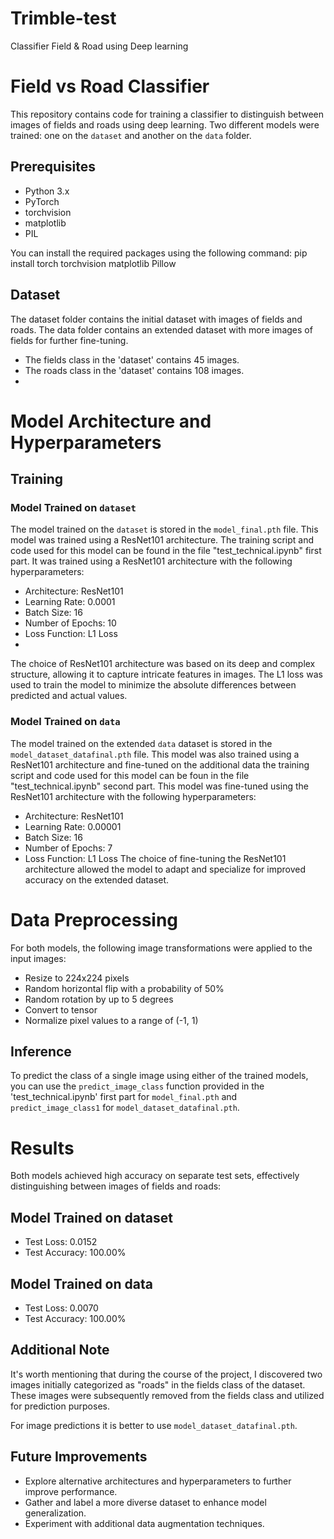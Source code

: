 # Trimble-test
Classifier  Field &amp; Road  using Deep learning
# Field vs Road Classifier

This repository contains code for training a classifier to distinguish between images of fields and roads using deep learning. Two different models were trained: one on the `dataset` and another on the `data` folder.

## Prerequisites

- Python 3.x
- PyTorch
- torchvision
- matplotlib
- PIL

You can install the required packages using the following command:
pip install torch torchvision matplotlib Pillow

## Dataset

The dataset folder contains the initial dataset with images of fields and roads. The data folder contains an extended dataset with more images of fields  for further fine-tuning.

- The fields class in the 'dataset' contains 45 images.
- The roads class in the 'dataset' contains 108 images.
- 
# Model Architecture and Hyperparameters
## Training

### Model Trained on `dataset`

The model trained on the `dataset` is stored in the `model_final.pth` file. This model was trained using a ResNet101 architecture. The training script and code used for this model can be found in the file "test_technical.ipynb" first part. It was trained using a ResNet101 architecture with the following hyperparameters:
- Architecture: ResNet101
- Learning Rate: 0.0001
- Batch Size: 16
- Number of Epochs: 10
- Loss Function: L1 Loss
- 
The choice of ResNet101 architecture was based on its deep and complex structure, allowing it to capture intricate features in images. The L1 loss was used to train the model to minimize the absolute differences between predicted and actual values.

### Model Trained on `data`

The model trained on the extended `data` dataset is stored in the `model_dataset_datafinal.pth` file. This model was also trained using a ResNet101 architecture and fine-tuned on the additional data the training script and code used for this model can be foun in the file "test_technical.ipynb" second part. This model was fine-tuned using the ResNet101 architecture with the following hyperparameters:

- Architecture: ResNet101
- Learning Rate: 0.00001
- Batch Size: 16
- Number of Epochs: 7
- Loss Function: L1 Loss
The choice of fine-tuning the ResNet101 architecture allowed the model to adapt and specialize for improved accuracy on the extended dataset.

# Data Preprocessing
For both models, the following image transformations were applied to the input images:

- Resize to 224x224 pixels
- Random horizontal flip with a probability of 50%
- Random rotation by up to 5 degrees
- Convert to tensor
- Normalize pixel values to a range of (-1, 1)

## Inference

To predict the class of a single image using either of the trained models, you can use the `predict_image_class` function provided in the 'test_technical.ipynb' first part for `model_final.pth` and `predict_image_class1` for  `model_dataset_datafinal.pth`.

# Results
Both models achieved high accuracy on separate test sets, effectively distinguishing between images of fields and roads:

## Model Trained on dataset
- Test Loss: 0.0152
- Test Accuracy: 100.00%
## Model Trained on data
- Test Loss: 0.0070
- Test Accuracy: 100.00%

## Additional Note
It's worth mentioning that during the course of the project, I discovered two images initially categorized as "roads" in the fields class of the dataset. These images were subsequently removed from the fields class and utilized for prediction purposes.

For image predictions it is better to use `model_dataset_datafinal.pth`.

## Future Improvements
- Explore alternative architectures and hyperparameters to further improve performance.
- Gather and label a more diverse dataset to enhance model generalization.
- Experiment with additional data augmentation techniques.
  
